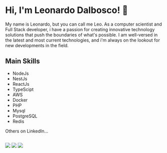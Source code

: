 # Hi, I'm Leonardo Dalbosco! 👋

My name is Leonardo, but you can call me Leo. As a computer scientist and Full Stack developer, i have a passion for creating innovative technology solutions that push the boundaries of what's possible. I am well-versed in the latest and most current technologies, and i'm always on the lookout for new developments in the field.

## Main Skills

- NodeJs
- NestJs
- ReactJs
- TypeScipt
- AWS
- Docker
- PHP
- Mysql
- PostgreSQL
- Redis

Others on LinkedIn...


  
  ##
 
<div> 
  <a href="https://www.instagram.com/leonardo.db" target="_blank"><img src="https://img.shields.io/badge/-Instagram-%23E4405F?style=for-the-badge&logo=instagram&logoColor=white" target="_blank"></a>
    <a href = "mailto:leodalbosco@hotmail.com"><img src="https://img.shields.io/badge/-Mail-%23333?style=for-the-badge&logo=gmail&logoColor=white" target="_blank"></a>
  <a href="https://www.linkedin.com/in/leonardo-dalbosco-187808162" target="_blank"><img src="https://img.shields.io/badge/-LinkedIn-%230077B5?style=for-the-badge&logo=linkedin&logoColor=white" target="_blank"></a> 
</div>
